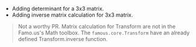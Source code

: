 * Adding determinant for a 3x3 matrix.
* Adding inverse matrix calculation for 3x3 matrix.

> Not a worthy PR. Matrix calculation for Transform are not in the Famo.us's Math toolbox. The `famous.core.Transform` have an already defined Transform.inverse function.
